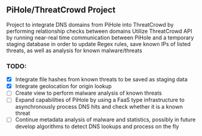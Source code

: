 ## PiHole/ThreatCrowd Project
Project to integrate DNS domains from PiHole into ThreatCrowd by performing relationship checks between domains
Utilize ThreatCrowd API by running near-real time communication between PiHole and a temporary staging database in order to update Regex rules, save known IPs of listed threats, as well as analysis for known malware/threats

### TODO:
- [X]  Integrate file hashes from known threats to be saved as staging data
- [X]  Integrate geolocation for origin lookup
- [ ]  Create view to perform malware analysis of known threats
- [ ]  Expand capabilities of PiHole by using a FaaS type infrastructure to asynchronously process DNS hits and check whether it is a known threat
- [ ]  Continue metadata analysis of malware and statistics, possibly in future develop algorithms to detect DNS lookups and process on the fly
